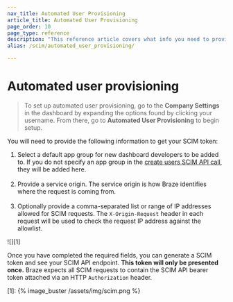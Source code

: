 ```yaml
---
nav_title: Automated User Provisioning
article_title: Automated User Provisioning
page_order: 10
page_type: reference
description: "This reference article covers what info you need to provide for automated user provisioning and how and where to use your generated SCIM token."
alias: /scim/automated_user_provisioning/

---
```


# Automated user provisioning

> To set up automated user provisioning, go to the **Company Settings** in the dashboard by expanding the options found by clicking your username. From there, go to **Automated User Provisioning** to begin setup. 

You will need to provide the following information to get your SCIM token:
1. Select a default app group for new dashboard developers to be added to. If you do not specify an app group in the [create users SCIM API call](/docs/post_create_user_account/), they will be added here.<br><br>
2. Provide a service origin. The service origin is how Braze identifies where the request is coming from. <br><br>
3. Optionally provide a comma-separated list or range of IP addresses allowed for SCIM requests. The `X-Origin-Request` header in each request will be used to check the request IP address against the allowlist. 

![][1]

Once you have completed the required fields, you can generate a SCIM token and see your SCIM API endpoint. **This token will only be presented once.** Braze expects all SCIM requests to contain the SCIM API bearer token attached via an HTTP `Authorization` header.

[1]: {% image_buster /assets/img/scim.png %}
